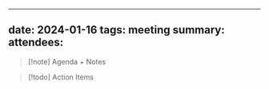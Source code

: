 
---
date: 2024-01-16
tags: meeting
summary: 
attendees: 
---

> [!note] Agenda + Notes
> 



> [!todo] Action Items

